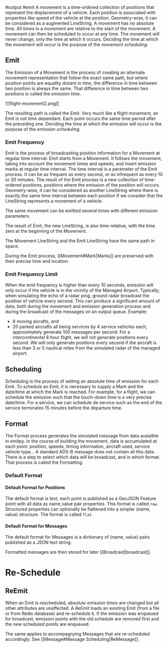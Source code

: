 #output #emit
A movement is a time-ordered collection of positions that represent the displacement of a vehicle. Each position is associated with properties like speed of the vehicle at the position. Geometry-wise, it can be considered as a augmented LineString.
A movement has no absolute time. All times in a movement are relative to the start of the movement. A movement can then be scheduled to occur at any time. The movement will never change, only the time at which it occurs. Deciding the time at which the movement will occur is the purpose of the *movement scheduling*.

## Emit
The Emission of a Movement is the process of creating an alternate movement representation that follow the exact same path, but where position points are equality distant in *time*, the difference in time between two position is always the same.
That difference in time between two positions is called the *emission time*.

![[flight-movement2.png]]

The resulting path is called the *Emit*. Very much like a flight movement, an Emit is not time dependant. Each point occurs the same time period after the preceding one. Deciding the time at which the emission will occur is the purpose of the *emission scheduling*.

### Emit Frequency
Emit is the process of broadcasting position information for a Movement at regular time interval.
Emit starts from a Movement. It follows the movement, taking into account the movement times and speeds, and insert emission marks at regular time interval. The time interval is a parameter of the Emit process. It can be as frequent as every second, or as infrequent as every 10 or 30 minutes.
The result of the Emit process is a new collection of time-ordered positions, positions where the emission of the position will occurs. Geometry-wise, it can be considered as another LineString where there is exactly the same time interval between each position if we consider that the LineString represents a movement of a vehicle.

The same movement can be emitted several times with different emission parameters.

The result of Emit, the new LineString, is also time-relative, with the time zero at the beginning of the Movement.

The Movement LineString and the Emit LineString have the same path in space.

During the Emit process, [[Movement#Mark|Marks]] are preserved with their precise time and location.

### Emit Frequency Limit
When the emit frequency is higher than every 10 seconds, emission will only occur if the vehicle is in the vicinity of the Managed Airport.
Typically, when simulating the echo of a radar ping, ground radar broadcast the position of vehicle every second. This can produce a significant amount of data, both during the movement and emission generation process and during the broadcast of the messages on an output queue.
Example:
- 8 moving aicrafts, and
- 20 parked aircrafts all being services by 4 service vehicles each,
approximately generate 100 messages per second.
For a intercontinental 8 hour flight, we will not generate positions every second. We will only generate positions every second if the aircraft is less than 3 or 5 nautical miles from the simulated radar of the managed airport.

## Scheduling
Scheduling is the process of setting an absolute time of emission for each Emit.
To schedule an Emit, it is necessary to supply a Mark and the date/time at which the Mark is reached.
For example, for a flight, we can schedule the emission such that the touch-down time is a very precise date/time. For a service, we can schedule de service such as the end of the service terminates 15 minutes before the departure time.

## Format
The Format process generates the simulated message from data avaialble in emitpy.
In the course of building the movement, data is accumulated at each point: position, speeds, timing information, aircraft used, service vehicle type...
A standard ADS-B message does not contain all this data. There is a step to select which data will be broadcast, and in which format. That process is called the Formatting.

### Default Format

#### Default Format for Positions
The default format is text, each point is published as a GeoJSON Feature point with all data as name,value pair properties. This format is called `raw`. Structured properties can optionally be flattened into a simpler (name, value) structure. The format is called `flat`.

#### Default Format for Messages
The default format for Messages is a dictionary of (name, value) pairs published as a JSON text string.

Formatted messages are then stored for later [[Broadcast|broadcast]].

# Re-Schedule

## ReEmit

When an Emit is rescheduled, *absolute emission times* are changed but all other attributes are unaffected. A *ReEmit* loads an existing Emit (from a file or from Redis database) and re-schedule it.
If the emission was enqueued for broadcast, emission points with the old schedule are removed first and the new scheduled points are enqueued.

The same applies to accompagnying Messages that are re-scheduled accordingly. See  [[Message#Message Scheduling|ReMessage]].